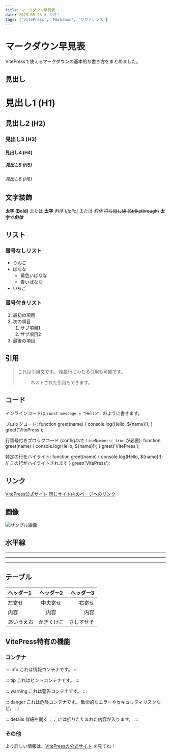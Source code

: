 ```yaml
---
title: マークダウン早見表
date: 2025-05-23 # 今日！
tags: ['VitePress', 'Markdown', 'リファレンス']
---
```


# マークダウン早見表

VitePressで使えるマークダウンの基本的な書き方をまとめました。

## 見出し

# 見出し1 (H1)
## 見出し2 (H2)
### 見出し3 (H3)
#### 見出し4 (H4)
##### 見出し5 (H5)
###### 見出し6 (H6)

## 文字装飾

**太字 (Bold)** または __太字__
*斜体 (Italic)* または _斜体_
~~打ち消し線 (Strikethrough)~~
**太字で*斜体***

## リスト

### 番号なしリスト

- りんご
- ばなな
  - 黄色いばなな
  - 青いばなな
- いちご

### 番号付きリスト

1. 最初の項目
2. 次の項目
   1. サブ項目1
   2. サブ項目2
3. 最後の項目

## 引用

> これは引用文です。
> 複数行にわたる引用も可能です。
>
> > ネストされた引用もできます。

## コード

インラインコードは `const message = "Hello";` のように書きます。

ブロックコード:
function greet(name) {
console.log(Hello, ${name}!);
}
greet('VitePress');


行番号付きブロックコード (config.tsで `lineNumbers: true` が必要):
function greet(name) {
console.log(Hello, ${name}!);
}
greet('VitePress');


特定の行をハイライト:
function greet(name) {
console.log(Hello, ${name}!); // この行がハイライトされます
}
greet('VitePress');


## リンク

[VitePress公式サイト](https://vitepress.dev/)
[同じサイト内のページへのリンク](/blog/index)

## 画像

<!-- theme/custom.cssがサイズ調整してくれてるよ class作っておいて、画像張るときに適用する！-->
<img src="/sample-image.png" alt="サンプル画像" class="responsive-img-medium" title="これはサンプル画像です">

<!-- 画像は public フォルダに置くと /image.jpg のように参照できるよ -->

## 水平線

---
***
___

## テーブル

| ヘッダー1 | ヘッダー2 | ヘッダー3 |
| :-------- | :-------: | --------: |
| 左寄せ    | 中央寄せ  | 右寄せ    |
| 内容      | 内容      | 内容      |
| あいうえお | かきくけこ | さしすせそ |

## VitePress特有の機能

### コンテナ

::: info
これは情報コンテナです。
:::

::: tip
これはヒントコンテナです。
:::

::: warning
これは警告コンテナです。
:::

::: danger
これは危険コンテナです。
致命的なエラーやセキュリティリスクなど。
:::

::: details 詳細を開く
ここには折りたたまれた内容が入ります。
:::


### その他

より詳しい情報は、[VitePressの公式サイト](https://vitepress.dev/guide/markdown) を見てね！
